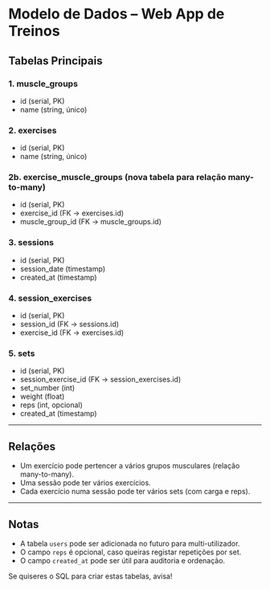 # Modelo de Dados – Web App de Treinos

## Tabelas Principais

### 1. muscle_groups
- id (serial, PK)
- name (string, único)

### 2. exercises
- id (serial, PK)
- name (string, único)

### 2b. exercise_muscle_groups (nova tabela para relação many-to-many)
- id (serial, PK)
- exercise_id (FK → exercises.id)
- muscle_group_id (FK → muscle_groups.id)

### 3. sessions
- id (serial, PK)
- session_date (timestamp)
- created_at (timestamp)

### 4. session_exercises
- id (serial, PK)
- session_id (FK → sessions.id)
- exercise_id (FK → exercises.id)

### 5. sets
- id (serial, PK)
- session_exercise_id (FK → session_exercises.id)
- set_number (int)
- weight (float)
- reps (int, opcional)
- created_at (timestamp)

---

## Relações
- Um exercício pode pertencer a vários grupos musculares (relação many-to-many).
- Uma sessão pode ter vários exercícios.
- Cada exercício numa sessão pode ter vários sets (com carga e reps).

---

## Notas
- A tabela `users` pode ser adicionada no futuro para multi-utilizador.
- O campo `reps` é opcional, caso queiras registar repetições por set.
- O campo `created_at` pode ser útil para auditoria e ordenação.

Se quiseres o SQL para criar estas tabelas, avisa!
